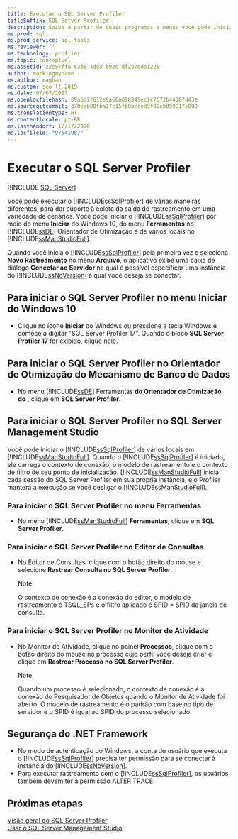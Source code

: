 ```yaml
---
title: Executar o SQL Server Profiler
titleSuffix: SQL Server Profiler
description: Saiba a partir de quais programas e menus você pode iniciar o SQL Server Profiler e quais contextos de conexão, modelos e filtros são usados com a saída de rastreamento.
ms.prod: sql
ms.prod_service: sql-tools
ms.reviewer: ''
ms.technology: profiler
ms.topic: conceptual
ms.assetid: 22e57ffa-63b0-4de3-b92e-df297dda1226
author: markingmyname
ms.author: maghan
ms.custom: seo-lt-2019
ms.date: 07/07/2017
ms.openlocfilehash: 09a6d7f612e9a66ad98849ec1c7672b44387d43e
ms.sourcegitcommit: 370cab80fba17c15fb0bceed9f80cb099017e000
ms.translationtype: HT
ms.contentlocale: pt-BR
ms.lasthandoff: 12/17/2020
ms.locfileid: "97641907"
---
```

# <a name="run-sql-server-profiler"></a>Executar o SQL Server Profiler

 [!INCLUDE [SQL Server](../../includes/applies-to-version/sqlserver.md)]

Você pode executar o [!INCLUDE[ssSqlProfiler](../../includes/sssqlprofiler-md.md)] de várias maneiras diferentes, para dar suporte à coleta da saída do rastreamento em uma variedade de cenários. Você pode iniciar o [!INCLUDE[ssSqlProfiler](../../includes/sssqlprofiler-md.md)] por meio do menu **Iniciar** do Windows 10, do menu **Ferramentas** no [!INCLUDE[ssDE](../../includes/ssde-md.md)] Orientador de Otimização e de vários locais no [!INCLUDE[ssManStudioFull](../../includes/ssmanstudiofull-md.md)].  
  
Quando você inicia o [!INCLUDE[ssSqlProfiler](../../includes/sssqlprofiler-md.md)] pela primeira vez e seleciona **Novo Rastreamento** no menu **Arquivo**, o aplicativo exibe uma caixa de diálogo **Conectar ao Servidor** na qual é possível especificar uma instância do [!INCLUDE[ssNoVersion](../../includes/ssnoversion-md.md)] à qual você deseja se conectar.  
## <a name="to-start-sql-server-profiler-from-the-windows-10-start-menu"></a>Para iniciar o SQL Server Profiler no menu Iniciar do Windows 10  
-  Clique no ícone **Iniciar** do Windows ou pressione a tecla Windows e comece a digitar "SQL Server Profiler 17". Quando o bloco **SQL Server Profiler 17** for exibido, clique nele.   

## <a name="to-start-sql-server-profiler-in-database-engine-tuning-advisor"></a>Para iniciar o SQL Server Profiler no Orientador de Otimização do Mecanismo de Banco de Dados  
-  No menu [!INCLUDE[ssDE](../../includes/ssde-md.md)] Ferramentas **do Orientador de Otimização do** , clique em **SQL Server Profiler**.  

## <a name="to-start-sql-server-profiler-in-sql-server-management-studio"></a>Para iniciar o SQL Server Profiler no SQL Server Management Studio  
 Você pode iniciar o [!INCLUDE[ssSqlProfiler](../../includes/sssqlprofiler-md.md)] de vários locais em [!INCLUDE[ssManStudioFull](../../includes/ssmanstudiofull-md.md)]. Quando o [!INCLUDE[ssSqlProfiler](../../includes/sssqlprofiler-md.md)] é iniciado, ele carrega o contexto de conexão, o modelo de rastreamento e o contexto de filtro de seu ponto de inicialização. [!INCLUDE[ssManStudioFull](../../includes/ssmanstudiofull-md.md)] inicia cada sessão do SQL Server Profiler em sua própria instância, e o Profiler manterá a execução se você desligar o [!INCLUDE[ssManStudioFull](../../includes/ssmanstudiofull-md.md)].  
### <a name="to-start-sql-server-profiler-from-the-tools-menu"></a>Para iniciar o SQL Server Profiler no menu Ferramentas  
-  No menu [!INCLUDE[ssManStudioFull](../../includes/ssmanstudiofull-md.md)] **Ferramentas**, clique em **SQL Server Profiler**.  

### <a name="to-start-sql-server-profiler-from-the-query-editor"></a>Para iniciar o SQL Server Profiler no Editor de Consultas  
- No Editor de Consultas, clique com o botão direito do mouse e selecione **Rastrear Consulta no SQL Server Profiler**.  

  > [!NOTE]  
  >  O contexto de conexão é a conexão do editor, o modelo de rastreamento é TSQL_SPs e o filtro aplicado é SPID = SPID da janela de consulta.  
    
### <a name="to-start-sql-server-profiler-from-activity-monitor"></a>Para iniciar o SQL Server Profiler no Monitor de Atividade  
- No Monitor de Atividade, clique no painel **Processos**, clique com o botão direito do mouse no processo cujo perfil você deseja criar e clique em **Rastrear Processo no SQL Server Profiler**.  

    > [!NOTE]  
    >  Quando um processo é selecionado, o contexto de conexão é a conexão do Pesquisador de Objetos quando o Monitor de Atividade foi aberto. O modelo de rastreamento é o padrão com base no tipo de servidor e o SPID é igual ao SPID do processo selecionado.  
    
## <a name="net-framework-security"></a>Segurança do .NET Framework  
- No modo de autenticação do Windows, a conta de usuário que executa o [!INCLUDE[ssSqlProfiler](../../includes/sssqlprofiler-md.md)] precisa ter permissão para se conectar à instância do [!INCLUDE[ssNoVersion](../../includes/ssnoversion-md.md)].  
- Para executar rastreamento com o [!INCLUDE[ssSqlProfiler](../../includes/sssqlprofiler-md.md)], os usuários também devem ter a permissão ALTER TRACE.  

## <a name="next-steps"></a>Próximas etapas  
 [Visão geral do SQL Server Profiler](../../tools/sql-server-profiler/sql-server-profiler.md)   
 [Usar o SQL Server Management Studio](../../ssms/sql-server-management-studio-ssms.md)
